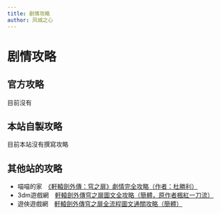 ```yaml
---
title: 剧情攻略
author: 风城之心
---
```


# 剧情攻略

## 官方攻略
目前沒有

## 本站自製攻略
目前本站沒有撰寫攻略

## 其他站的攻略
* 喵喵的家　[《軒轅劍外傳：穹之扉》劇情完全攻略（作者：杜勝利）](http://vvv.lionfree.net/pcgametxtshow.php?g_txtbtn=10_swd6e.htm)
* 3dm遊戲網　[軒轅劍外傳穹之扉圖文全攻略（簡體，原作者楓紅一刀流）](https://www.3dmgame.com/gl/3472141_8.html)
* 遊俠遊戲網　[軒轅劍外傳穹之扉全流程圖文通關攻略（簡體）](https://gl.ali213.net/html/2015-3/64157_2.html)

